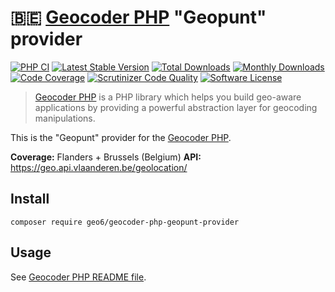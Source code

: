 # :belgium: [Geocoder PHP](https://github.com/geocoder-php/Geocoder) "Geopunt" provider

[![PHP CI](https://github.com/geo6/geocoder-php-geopunt-provider/workflows/PHP%20CI/badge.svg)](https://github.com/geo6/geocoder-php-geopunt-provider/actions)
[![Latest Stable Version](https://poser.pugx.org/geo6/geocoder-php-geopunt-provider/v/stable)](https://packagist.org/packages/geo6/geocoder-php-geopunt-provider)
[![Total Downloads](https://poser.pugx.org/geo6/geocoder-php-geopunt-provider/downloads)](https://packagist.org/packages/geo6/geocoder-php-geopunt-provider)
[![Monthly Downloads](https://poser.pugx.org/geo6/geocoder-php-geopunt-provider/d/monthly.png)](https://packagist.org/packages/geo6/geocoder-php-geopunt-provider)
[![Code Coverage](https://scrutinizer-ci.com/g/geo6/geocoder-php-geopunt-provider/badges/coverage.png?b=master)](https://scrutinizer-ci.com/g/geo6/geocoder-php-geopunt-provider/?branch=master)
[![Scrutinizer Code Quality](https://scrutinizer-ci.com/g/geo6/geocoder-php-geopunt-provider/badges/quality-score.png?b=master)](https://scrutinizer-ci.com/g/geo6/geocoder-php-geopunt-provider/?branch=master)
[![Software License](https://img.shields.io/badge/license-MIT-brightgreen.svg)](LICENSE)

> [Geocoder PHP](https://github.com/geocoder-php/Geocoder) is a PHP library which helps you build geo-aware applications by providing a powerful abstraction layer for geocoding manipulations.

This is the "Geopunt" provider for the [Geocoder PHP](https://github.com/geocoder-php/Geocoder).

**Coverage:** Flanders + Brussels (Belgium)
**API:** <https://geo.api.vlaanderen.be/geolocation/>

## Install

    composer require geo6/geocoder-php-geopunt-provider

## Usage

See [Geocoder PHP README file](https://github.com/geocoder-php/Geocoder/blob/master/README.md).
